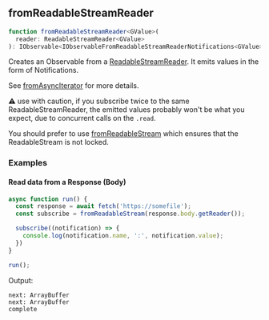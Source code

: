## fromReadableStreamReader

```ts
function fromReadableStreamReader<GValue>(
  reader: ReadableStreamReader<GValue>
): IObservable<IObservableFromReadableStreamReaderNotifications<GValue>>
```

Creates an Observable from a [ReadableStreamReader](https://streams.spec.whatwg.org/#typedefdef-readablestreamreader).
It emits values in the form of Notifications.

See [fromAsyncIterator](../../../iterable/async/from-async-iterator/from-async-iterator.md) for more details.

⚠️ use with caution, if you subscribe twice to the same ReadableStreamReader, the emitted values probably won't be what
you expect, due to concurrent calls on the `.read`.

You should prefer to use [fromReadableStream](../from-readable-stream/from-readable-stream.md) which ensures that the
ReadableStream is not locked.

### Examples

#### Read data from a Response (Body)

```ts
async function run() {
  const response = await fetch('https://somefile');
  const subscribe = fromReadableStream(response.body.getReader());

  subscribe((notification) => {
    console.log(notification.name, ':', notification.value);
  })
}

run();
```

Output:

```text
next: ArrayBuffer
next: ArrayBuffer
complete
```
